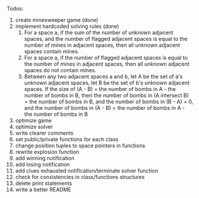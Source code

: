 Todos:

1. create minesweeper game (done)
2. implement hardcoded solving rules (done)
   1. For a space a, if the sum of the number of unknown adjacent spaces, and the number of flagged adjacent spaces is equal to the number of mines in adjacent spaces, then
      all unknown adjacent spaces contain mines.
   2. For a space a, if the number of flagged adjacent spaces is equal to the number of mines in adjacent spaces, then
      all unknown adjacent spaces do not contain mines.
   3. Between any two adjacent spaces a and b, let A be the set of a's unknown adjacent spaces, let B be the set of b's unknown adjacent spaces. If the size of (A - B) = the number of bombs in A - the number of bombs in B, then
      the number of bombs in (A intersect B) = the number of bombs in B, and
      the number of bombs in (B - A) = 0, and
      the number of bombs in (A - B) = the number of bombs in A - the number of bombs in B
3. optimize game
4. optimize solver
5. write clearer comments
6. set public/private functions for each class
7. change position tuples to space pointers in functions
8. rewrite explosion function
9. add winning notification
10. add losing notification
11. add clues exhausted notification/terminate solver function
12. check for consistencies in class/functions structures
13. delete print statements
14. write a better README
